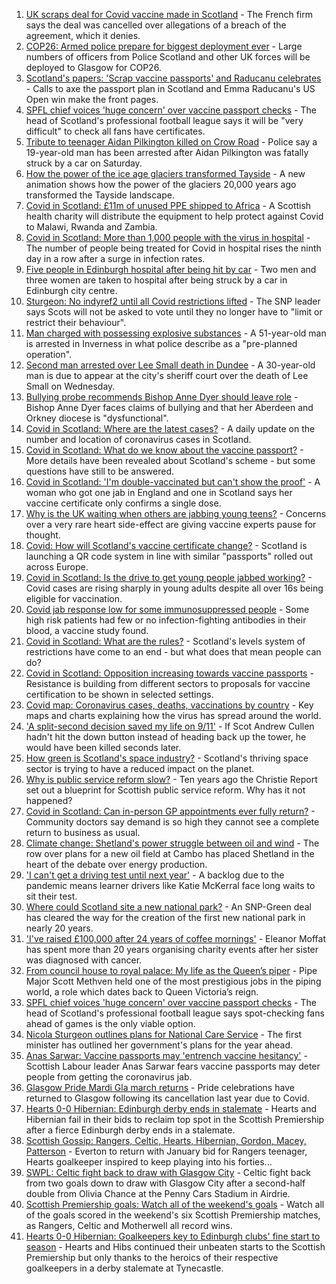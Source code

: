 1. [UK scraps deal for Covid vaccine made in Scotland](https://www.bbc.co.uk/news/business-58499064?at_medium=RSS&at_campaign=KARANGA) - The French firm says the deal was cancelled over allegations of a breach of the agreement, which it denies.
2. [COP26: Armed police prepare for biggest deployment ever](https://www.bbc.co.uk/news/uk-scotland-58515311?at_medium=RSS&at_campaign=KARANGA) - Large numbers of officers from Police Scotland and other UK forces will be deployed to Glasgow for COP26.
3. [Scotland's papers: 'Scrap vaccine passports' and Raducanu celebrates](https://www.bbc.co.uk/news/uk-scotland-58541922?at_medium=RSS&at_campaign=KARANGA) - Calls to axe the passport plan in Scotland and Emma Raducanu's US Open win make the front pages.
4. [SPFL chief voices 'huge concern' over vaccine passport checks](https://www.bbc.co.uk/news/uk-scotland-58536199?at_medium=RSS&at_campaign=KARANGA) - The head of Scotland's professional football league says it will be "very difficult" to check all fans have certificates.
5. [Tribute to teenager Aidan Pilkington killed on Crow Road](https://www.bbc.co.uk/news/uk-scotland-glasgow-west-58539796?at_medium=RSS&at_campaign=KARANGA) - Police say a 19-year-old man has been arrested after Aidan Pilkington was fatally struck by a car on Saturday.
6. [How the power of the ice age glaciers transformed Tayside](https://www.bbc.co.uk/news/uk-scotland-tayside-central-58514896?at_medium=RSS&at_campaign=KARANGA) - A new animation shows how the power of the glaciers 20,000 years ago transformed the Tayside landscape.
7. [Covid in Scotland: £11m of unused PPE shipped to Africa](https://www.bbc.co.uk/news/uk-scotland-58539105?at_medium=RSS&at_campaign=KARANGA) - A Scottish health charity will distribute the equipment to help protect against Covid to Malawi, Rwanda and Zambia.
8. [Covid in Scotland: More than 1,000 people with the virus in hospital](https://www.bbc.co.uk/news/uk-scotland-58537411?at_medium=RSS&at_campaign=KARANGA) - The number of people being treated for Covid in hospital rises the ninth day in a row after a surge in infection rates.
9. [Five people in Edinburgh hospital after being hit by car](https://www.bbc.co.uk/news/uk-scotland-edinburgh-east-fife-58536198?at_medium=RSS&at_campaign=KARANGA) - Two men and three women are taken to hospital after being struck by a car in Edinburgh city centre.
10. [Sturgeon: No indyref2 until all Covid restrictions lifted](https://www.bbc.co.uk/news/uk-scotland-scotland-politics-58536298?at_medium=RSS&at_campaign=KARANGA) - The SNP leader says Scots will not be asked to vote until they no longer have to "limit or restrict their behaviour".
11. [Man charged with possessing explosive substances](https://www.bbc.co.uk/news/uk-scotland-highlands-islands-58538541?at_medium=RSS&at_campaign=KARANGA) - A 51-year-old man is arrested in Inverness in what police describe as a "pre-planned operation".
12. [Second man arrested over Lee Small death in Dundee](https://www.bbc.co.uk/news/uk-scotland-tayside-central-58538635?at_medium=RSS&at_campaign=KARANGA) - A 30-year-old man is due to appear at the city's sheriff court over the death of Lee Small on Wednesday.
13. [Bullying probe recommends Bishop Anne Dyer should leave role](https://www.bbc.co.uk/news/uk-scotland-north-east-orkney-shetland-58531131?at_medium=RSS&at_campaign=KARANGA) - Bishop Anne Dyer faces claims of bullying and that her Aberdeen and Orkney diocese is "dysfunctional".
14. [Covid in Scotland: Where are the latest cases?](https://www.bbc.co.uk/news/uk-scotland-53511877?at_medium=RSS&at_campaign=KARANGA) - A daily update on the number and location of coronavirus cases in Scotland.
15. [Covid in Scotland: What do we know about the vaccine passport?](https://www.bbc.co.uk/news/uk-scotland-58422607?at_medium=RSS&at_campaign=KARANGA) - More details have been revealed about Scotland's scheme - but some questions have still to be answered.
16. [Covid in Scotland: 'I'm double-vaccinated but can't show the proof'](https://www.bbc.co.uk/news/uk-scotland-58475922?at_medium=RSS&at_campaign=KARANGA) - A woman who got one jab in England and one in Scotland says her vaccine certificate only confirms a single dose.
17. [Why is the UK waiting when others are jabbing young teens?](https://www.bbc.co.uk/news/health-58423152?at_medium=RSS&at_campaign=KARANGA) - Concerns over a very rare heart side-effect are giving vaccine experts pause for thought.
18. [Covid: How will Scotland's vaccine certificate change?](https://www.bbc.co.uk/news/uk-scotland-57519070?at_medium=RSS&at_campaign=KARANGA) - Scotland is launching a QR code system in line with similar "passports" rolled out across Europe.
19. [Covid in Scotland: Is the drive to get young people jabbed working?](https://www.bbc.co.uk/news/uk-scotland-58342389?at_medium=RSS&at_campaign=KARANGA) - Covid cases are rising sharply in young adults despite all over 16s being eligible for vaccination.
20. [Covid jab response low for some immunosuppressed people](https://www.bbc.co.uk/news/health-58317261?at_medium=RSS&at_campaign=KARANGA) - Some high risk patients had few or no infection-fighting antibodies in their blood, a vaccine study found.
21. [Covid in Scotland: What are the rules?](https://www.bbc.co.uk/news/uk-scotland-53166816?at_medium=RSS&at_campaign=KARANGA) - Scotland's levels system of restrictions have come to an end - but what does that mean people can do?
22. [Covid in Scotland: Opposition increasing towards vaccine passports](https://www.bbc.co.uk/news/uk-scotland-scotland-politics-58453551?at_medium=RSS&at_campaign=KARANGA) - Resistance is building from different sectors to proposals for vaccine certification to be shown in selected settings.
23. [Covid map: Coronavirus cases, deaths, vaccinations by country](https://www.bbc.co.uk/news/world-51235105?at_medium=RSS&at_campaign=KARANGA) - Key maps and charts explaining how the virus has spread around the world.
24. ['A split-second decision saved my life on 9/11'](https://www.bbc.co.uk/news/uk-scotland-glasgow-west-58515271?at_medium=RSS&at_campaign=KARANGA) - If Scot Andrew Cullen hadn't hit the down button instead of heading back up the tower, he would have been killed seconds later.
25. [How green is Scotland's space industry?](https://www.bbc.co.uk/news/uk-scotland-highlands-islands-58190702?at_medium=RSS&at_campaign=KARANGA) - Scotland's thriving space sector is trying to have a reduced impact on the planet.
26. [Why is public service reform slow?](https://www.bbc.co.uk/news/uk-scotland-58490102?at_medium=RSS&at_campaign=KARANGA) - Ten years ago the Christie Report set out a blueprint for Scottish public service reform. Why has it not happened?
27. [Covid in Scotland: Can in-person GP appointments ever fully return?](https://www.bbc.co.uk/news/uk-scotland-58481878?at_medium=RSS&at_campaign=KARANGA) - Community doctors say demand is so high they cannot see a complete return to business as usual.
28. [Climate change: Shetland's power struggle between oil and wind](https://www.bbc.co.uk/news/uk-scotland-58464439?at_medium=RSS&at_campaign=KARANGA) - The row over plans for a new oil field at Cambo has placed Shetland in the heart of the debate over energy production.
29. ['I can't get a driving test until next year'](https://www.bbc.co.uk/news/uk-scotland-58435040?at_medium=RSS&at_campaign=KARANGA) - A backlog due to the pandemic means learner drivers like Katie McKerral face long waits to sit their test.
30. [Where could Scotland site a new national park?](https://www.bbc.co.uk/news/uk-scotland-south-scotland-58400051?at_medium=RSS&at_campaign=KARANGA) - An SNP-Green deal has cleared the way for the creation of the first new national park in nearly 20 years.
31. ['I've raised £100,000 after 24 years of coffee mornings'](https://www.bbc.co.uk/news/uk-scotland-south-scotland-58383506?at_medium=RSS&at_campaign=KARANGA) - Eleanor Moffat has spent more than 20 years organising charity events after her sister was diagnosed with cancer.
32. [From council house to royal palace: My life as the Queen’s piper](https://www.bbc.co.uk/news/uk-scotland-58476253?at_medium=RSS&at_campaign=KARANGA) - Pipe Major Scott Methven held one of the most prestigious jobs in the piping world, a role which dates back to Queen Victoria’s reign.
33. [SPFL chief voices 'huge concern' over vaccine passport checks](https://www.bbc.co.uk/news/uk-scotland-58537877?at_medium=RSS&at_campaign=KARANGA) - The head of Scotland's professional football league says spot-checking fans ahead of games is the only viable option.
34. [Nicola Sturgeon outlines plans for National Care Service](https://www.bbc.co.uk/news/uk-scotland-58480750?at_medium=RSS&at_campaign=KARANGA) - The first minister has outlined her government's plans for the year ahead.
35. [Anas Sarwar: Vaccine passports may 'entrench vaccine hesitancy'](https://www.bbc.co.uk/news/uk-scotland-58455886?at_medium=RSS&at_campaign=KARANGA) - Scottish Labour leader Anas Sarwar fears vaccine passports may deter people from getting the coronavirus jab.
36. [Glasgow Pride Mardi Gla march returns](https://www.bbc.co.uk/news/uk-scotland-58450443?at_medium=RSS&at_campaign=KARANGA) - Pride celebrations have returned to Glasgow following its cancellation last year due to Covid.
37. [Hearts 0-0 Hibernian: Edinburgh derby ends in stalemate](https://www.bbc.co.uk/sport/football/58451976?at_medium=RSS&at_campaign=KARANGA) - Hearts and Hibernian fail in their bids to reclaim top spot in the Scottish Premiership after a fierce Edinburgh derby ends in a stalemate.
38. [Scottish Gossip: Rangers, Celtic, Hearts, Hibernian, Gordon, Macey, Patterson](https://www.bbc.co.uk/sport/football/58542476?at_medium=RSS&at_campaign=KARANGA) - Everton to return with January bid for Rangers teenager, Hearts goalkeeper inspired to keep playing into his forties...
39. [SWPL: Celtic fight back to draw with Glasgow City](https://www.bbc.co.uk/sport/football/58536829?at_medium=RSS&at_campaign=KARANGA) - Celtic fight back from two goals down to draw with Glasgow City after a second-half double from Olivia Chance at the Penny Cars Stadium in Airdrie.
40. [Scottish Premiership goals: Watch all of the weekend's goals](https://www.bbc.co.uk/sport/av/football/58536837?at_medium=RSS&at_campaign=KARANGA) - Watch all of the goals scored in the weekend's six Scottish Premiership matches, as Rangers, Celtic and Motherwell all record wins.
41. [Hearts 0-0 Hibernian: Goalkeepers key to Edinburgh clubs' fine start to season](https://www.bbc.co.uk/sport/football/58536828?at_medium=RSS&at_campaign=KARANGA) - Hearts and Hibs continued their unbeaten starts to the Scottish Premiership but only thanks to the heroics of their respective goalkeepers in a derby stalemate at Tynecastle.

